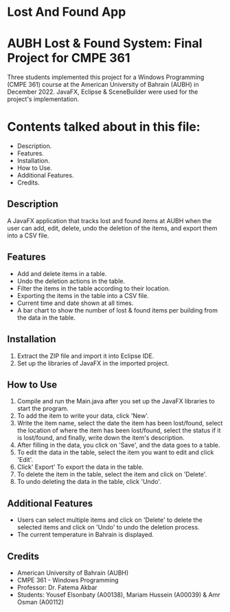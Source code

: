 # Lost And Found App

# AUBH Lost & Found System: Final Project for CMPE 361

Three students implemented this project for a Windows Programming (CMPE 361) course at the American University of Bahrain (AUBH) in December 2022.
JavaFX, Eclipse & SceneBuilder were used for the project's implementation.

# Contents talked about in this file:
- Description.
- Features.
- Installation.
- How to Use.
- Additional Features.
- Credits.

## Description
A JavaFX application that tracks lost and found items at AUBH when the user can add, edit, delete, undo the deletion of the items, and export them into a CSV file.

## Features
- Add and delete items in a table.
- Undo the deletion actions in the table.
- Filter the items in the table according to their location.
- Exporting the items in the table into a CSV file.
- Current time and date shown at all times.
- A bar chart to show the number of lost & found items per building from the data in the table.

## Installation
1. Extract the ZIP file and import it into Eclipse IDE.
2. Set up the libraries of JavaFX in the imported project.

## How to Use
1. Compile and run the Main.java after you set up the JavaFX libraries to start the program.
2. To add the item to write your data, click 'New'. 
3. Write the item name, select the date the item has been lost/found, select the location of where the item has been lost/found, select the status if it is lost/found, and finally, write down the item's description.
4. After filling in the data, you click on 'Save', and the data goes to a table.
5. To edit the data in the table, select the item you want to edit and click 'Edit'.
6. Click' Export' To export the data in the table.
7. To delete the item in the table, select the item and click on 'Delete'.
8. To undo deleting the data in the table, click 'Undo'.

## Additional Features
- Users can select multiple items and click on 'Delete' to delete the selected items and click on 'Undo' to undo the deletion process.
- The current temperature in Bahrain is displayed.

## Credits
- American University of Bahrain (AUBH)
- CMPE 361 - Windows Programming
- Professor: Dr. Fatema Akbar
- Students: Yousef Elsonbaty (A00138), Mariam Hussein (A00039) & Amr Osman (A00112)
